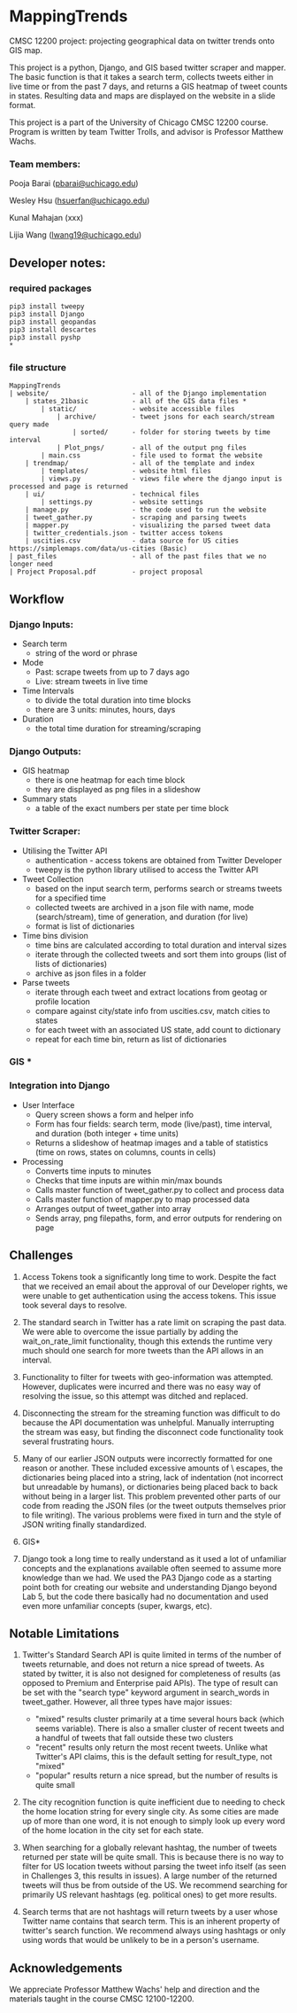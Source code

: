 # MappingTrends
CMSC 12200 project: projecting geographical data on twitter trends onto GIS map.

This project is a python, Django, and GIS based twitter scraper and mapper. The basic function is that it takes a search term, collects tweets either in live time or from the past 7 days, and returns a GIS heatmap of tweet counts in states. Resulting data and maps are displayed on the website in a slide format.

This project is a part of the University of Chicago CMSC 12200 course. Program is written by team Twitter Trolls, and advisor is Professor Matthew Wachs.

### Team members:
Pooja Barai (pbarai@uchicago.edu)

Wesley Hsu (hsuerfan@uchicago.edu)

Kunal Mahajan (xxx)

Lijia Wang (lwang19@uchicago.edu)

## Developer notes:

### required packages

```
pip3 install tweepy
pip3 install Django
pip3 install geopandas
pip3 install descartes
pip3 install pyshp
*
```

### file structure

```
MappingTrends
| website/              	   - all of the Django implementation
	| states_21basic   	       - all of the GIS data files *
    	| static/          	   - website accessible files
		    | archive/     	   - tweet jsons for each search/stream query made
                | sorted/      - folder for storing tweets by time interval
		    | Plot_pngs/   	   - all of the output png files
		| main.css     	       - file used to format the website
    | trendmap/                - all of the template and index
		| templates/   	       - website html files
		| views.py     	       - views file where the django input is processed and page is returned
    | ui/                      - technical files
		| settings.py  	       - website settings
    | manage.py            	   - the code used to run the website
	| tweet_gather.py      	   - scraping and parsing tweets
	| mapper.py            	   - visualizing the parsed tweet data
    | twitter_credentials.json - twitter access tokens
    | uscities.csv             - data source for US cities https://simplemaps.com/data/us-cities (Basic)
| past_files           		   - all of the past files that we no longer need
| Project Proposal.pdf 		   - project proposal
```

## Workflow

### Django Inputs:
 - Search term
    - string of the word or phrase
 - Mode
    - Past: scrape tweets from up to 7 days ago
    - Live: stream tweets in live time
 - Time Intervals
    - to divide the total duration into time blocks
    - there are 3 units: minutes, hours, days
 - Duration
    - the total time duration for streaming/scraping

### Django Outputs:
 - GIS heatmap
    - there is one heatmap for each time block
    - they are displayed as png files in a slideshow
 - Summary stats
    - a table of the exact numbers per state per time block

### Twitter Scraper:
 - Utilising the Twitter API
    - authentication - access tokens are obtained from Twitter Developer
    - tweepy is the python library utilised to access the Twitter API
 - Tweet Collection
    - based on the input search term, performs search or streams tweets for a specified time
    - collected tweets are archived in a json file with name, mode (search/stream), time of generation, and duration (for live)
	- format is list of dictionaries
 - Time bins division
    - time bins are calculated according to total duration and interval sizes
    - iterate through the collected tweets and sort them into groups (list of lists of dictionaries)
	- archive as json files in a folder
 - Parse tweets
	- iterate through each tweet and extract locations from geotag or profile location
	- compare against city/state info from uscities.csv, match cities to states
	- for each tweet with an associated US state, add count to dictionary
	- repeat for each time bin, return as list of dictionaries

### GIS *

### Integration into Django
 - User Interface
   - Query screen shows a form and helper info
   - Form has four fields: search term, mode (live/past), time interval, and
      duration (both integer + time units)
   - Returns a slideshow of heatmap images and a table of statistics (time on
      rows, states on columns, counts in cells)
 - Processing
   - Converts time inputs to minutes
   - Checks that time inputs are within min/max bounds
   - Calls master function of tweet_gather.py to collect and process data
   - Calls master function of mapper.py to map processed data
   - Arranges output of tweet_gather into array
   - Sends array, png filepaths, form, and error outputs for rendering on page

## Challenges

1. Access Tokens took a significantly long time to work. Despite the fact that we received an email about the approval of our Developer rights, we were unable to get authentication using the access tokens. This issue took several days to resolve.

2. The standard search in Twitter has a rate limit on scraping the past data. We were able to overcome the issue partially by adding the wait_on_rate_limit functionality, though this extends the runtime very much should one search for more tweets than the API allows in an interval.

3. Functionality to filter for tweets with geo-information was attempted. However, duplicates were incurred and there was no easy way of resolving the issue, so this attempt was ditched and replaced.

4. Disconnecting the stream for the streaming function was difficult to do because the API documentation was unhelpful. Manually interrupting the stream was easy, but finding the disconnect code functionality took several frustrating hours.

5. Many of our earlier JSON outputs were incorrectly formatted for one reason or another. These included excessive amounts of \ escapes, the dictionaries being placed into a string, lack of indentation (not incorrect but unreadable by humans), or dictionaries being placed back to back without being in a larger list. This problem prevented other parts of our code from reading the JSON files (or the tweet outputs themselves prior to file writing). The various problems were fixed in turn and the style of JSON writing finally standardized.

6. GIS*

7. Django took a long time to really understand as it used a lot of unfamiliar concepts and the explanations available often seemed to assume more knowledge than we had. We used the PA3 Django code as a starting point both for creating our website and understanding Django beyond Lab 5, but the code there basically had no documentation and used even more unfamiliar concepts (super, kwargs, etc).

## Notable Limitations

1. Twitter's Standard Search API is quite limited in terms of the number of tweets returnable, and does not return a nice spread of tweets. As stated by twitter, it is also not designed for completeness of results (as opposed to Premium and Enterprise paid APIs). The type of result can be set with the "search type" keyword argument in search_words in tweet_gather. However, all three types have major issues:
    - "mixed" results cluster primarily at a time several hours back (which seems variable). There is also a smaller cluster of recent tweets and a handful of tweets that fall outside these two clusters
    - "recent" results only return the most recent tweets. Unlike what Twitter's API claims, this is the default setting for result_type, not "mixed"
    - "popular" results return a nice spread, but the number of results is quite small

2. The city recognition function is quite inefficient due to needing to check the home location string for every single city. As some cities are made up of more than one word, it is not enough to simply look up every word of the home location in the city set for each state.

3. When searching for a globally relevant hashtag, the number of tweets returned per state will be quite small. This is because there is no way to filter for US location tweets without parsing the tweet info itself (as seen in Challenges 3, this results in issues). A large number of the returned tweets will thus be from outside of the US. We recommend searching for primarily US relevant hashtags (eg. political ones) to get more results.

4. Search terms that are not hashtags will return tweets by a user whose Twitter name contains that search term. This is an inherent property of twitter's search function. We recommend always using hashtags or only using words that would be unlikely to be in a person's username.

## Acknowledgements

We appreciate Professor Matthew Wachs' help and direction and the materials taught in the course CMSC 12100-12200.
